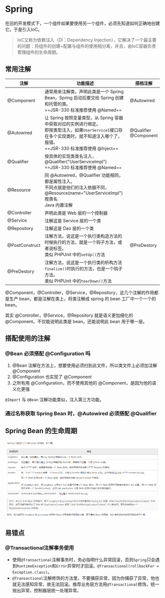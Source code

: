 # Spring


在旧的开发模式下，一个组件如果要使用另一个组件，必须先知道如何正确地创建它。于是引入IoC。

> IoC又称为依赖注入（DI：Dependency Injection），它解决了一个最主要的问题：将组件的创建+配置与组件的使用相分离，并且，由IoC容器负责管理组件的生命周期。

## 常用注解

| 注解           | 功能描述                                                     | 搭档注解                   |
| -------------- | ------------------------------------------------------------ | -------------------------- |
| @Component     | 通常用来注解类，声明此类是一个 Spring Bean，Spring 启动后要交给 Spring 创建和托管的类。<br />==JSR-330 标准推荐使用 @Named== | @Autowired                 |
| @Autowired     | 让 Spring 按照变量类型，从 Spring 容器中获取对应的实例进行绑定。<br />即按类型注入，如果`UserServiceI`接口存在多个实现类时，就不知道注入哪个了，报错。<br />==JSR-330 标准推荐使用 @Inject== | @Qualifier<br />@Component |
| @Qualifier     | 按具体的实现类类名注入，@Qualifier("UserServiceImpl")<br />==JSR-330 标准推荐使用 @Named== |                            |
| @Resource      | 同 @Autowired，@Qualifier 功能相同，都是属性注入。<br />不同点就是他们的注入依据不同，@Resource(name="UserServiceImpl") 按类名<br />Java 内置注解 |                            |
| @Controller    | 声明此类是 Web 层的一个控制器                                |                            |
| @Service       | 注解这是 Service 层的一个类                                  |                            |
| @Repository    | 注解这是 Dao 层的一个类                                      |                            |
| @PostConstruct | 注解方法，说这是一个执行类构造方法的时候执行的方法，就是一个钩子方法，或者说标签。<br />类似 PHPUnit 中的`setUp()`方法 | @PreDestory                |
| @PreDestory    | 注解方法，说这是一个执行类的析构方法`finalize()`时执行的方法，也是一个钩子方法。<br />类似 PHPUnit 中的`tearDown()`方法 |                            |

@Component，@Controller，@Service，@Repository，这几个注解的作用都是生产 bean，都是注解在类上，将类注解成 spring 的 bean 工厂中一个一个的 bean。

其实 @Controller，@Service，@Repository 就是语义更加细化的 @Component。不仅能说明此类是 bean，还能说明此 bean 用于哪一层。

## 搭配使用的注解

### @Bean 必须搭配 @Configuration 吗

1. @Bean 注解在方法上，想要使用必须扫到此文件，所以类文件上必须加注解 @Component
2. @Configuration 也实现了 @Component
3. 之所有用 @Configuration，而不使用其他的 @Component，是因为他的语义化更强

`@Import` 与 `@Bean` 注解功能类似，注入第三方功能。

### 通过名称获取 Spring Bean 时，@Autowired 必须搭配 @Qualifier

## Spring Bean 的生命周期

![image-20230409173105558](/images/image-20230409173105558.png)

## 易错点

### @Transactional注解事务使用

- 使用`@Transactional`注解事务时，务必指明什么异常回滚，否则`Spring`只会遇到`RuntimeException`和`Error`异常时才回滚。`@Transactional(rollbackFor = Exception.class)`。
- `@Transactional`注解修饰的方法里，不要捕获异常，因为你捕获了异常，他也就无法感知异常，故无法回滚。推荐业务层方法用`@Transactional`修饰，统一抛出异常，控制器层统一处理异常。

